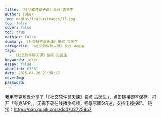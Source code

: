 ```yaml
---
title: 《社交软件聊天课》良叔 古医生
author: joker
img: medias/featureimages/13.jpg
top: false
cover: false
toc: true
mathjax: false
summary: 《社交软件聊天课》良叔 古医生
categories: 《社交软件聊天课》良叔 古医生
tags:
  - 《社交软件聊天课》良叔 古医生
keywords: joker
essay: false
abbrlink: 63381
date: 2025-04-20 23:38:57
coverImg:
password:
---
```


我用夸克网盘分享了「《社交软件聊天课》良叔 古医生」，点击链接即可保存。打开「夸克APP」，无需下载在线播放视频，畅享原画5倍速，支持电视投屏。
链接：https://pan.quark.cn/s/dc02037259b7
